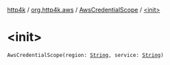 [http4k](../../index.md) / [org.http4k.aws](../index.md) / [AwsCredentialScope](index.md) / [&lt;init&gt;](./-init-.md)

# &lt;init&gt;

`AwsCredentialScope(region: `[`String`](https://kotlinlang.org/api/latest/jvm/stdlib/kotlin/-string/index.html)`, service: `[`String`](https://kotlinlang.org/api/latest/jvm/stdlib/kotlin/-string/index.html)`)`